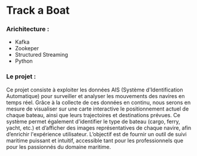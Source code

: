 # Track a Boat

### Arichitecture :

- Kafka
- Zookeper
- Structured Streaming
- Python

### Le projet :
Ce projet consiste à exploiter les données AIS (Système d'Identification Automatique) pour surveiller et analyser les mouvements des navires en temps réel. 
Grâce à la collecte de ces données en continu, nous serons en mesure de visualiser sur une carte interactive le positionnement actuel de chaque bateau, ainsi que leurs trajectoires et destinations prévues. 
Ce système permet également d'identifier le type de bateau (cargo, ferry, yacht, etc.) et d’afficher des images représentatives de chaque navire, afin d’enrichir l'expérience utilisateur. L’objectif est de fournir un outil de suivi maritime puissant et intuitif, accessible tant pour les professionnels que pour les passionnés du domaine maritime.
